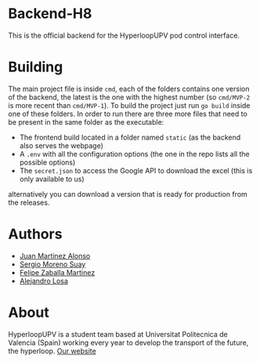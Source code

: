 # Backend-H8

This is the official backend for the HyperloopUPV pod control interface.

# Building

The main project file is inside `cmd`, each of the folders contains one version of the backend, the latest is the one with the highest number (so `cmd/MVP-2` is more recent than `cmd/MVP-1`).
To build the project just run `go build` inside one of these folders. In order to run there are three more files that need to be present in the same folder as the executable:
* The frontend build located in a folder named `static` (as the backend also serves the webpage)
* A `.env` with all the configuration options (the one in the repo lists all the possible options)
* The `secret.json` to access the Google API to download the excel (this is only available to us)

alternatively you can download a version that is ready for production from the releases.

# Authors

* [Juan Martinez Alonso](https://github.com/jmaralo)
* [Sergio Moreno Suay](https://github.com/smorsua)
* [Felipe Zaballa Martinez](https://github.com/lipezaballa)
* [Alejandro Losa](https://github.com/Losina24)

# About

HyperloopUPV is a student team based at Universitat Politecnica de Valencia (Spain) working every year to develop the transport of the future, the hyperloop.
[Our website](https://hyperloopupv.com/#/)
